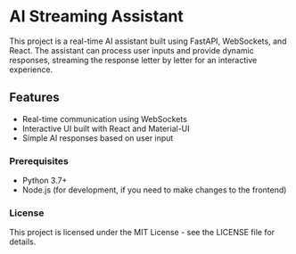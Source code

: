 # AI Streaming Assistant

This project is a real-time AI assistant built using FastAPI, WebSockets, and React. The assistant can process user inputs and provide dynamic responses, streaming the response letter by letter for an interactive experience.

## Features

- Real-time communication using WebSockets
- Interactive UI built with React and Material-UI
- Simple AI responses based on user input


### Prerequisites

- Python 3.7+
- Node.js (for development, if you need to make changes to the frontend)


### License
This project is licensed under the MIT License - see the LICENSE file for details.
